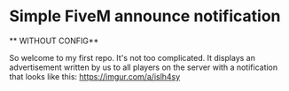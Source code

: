 # Simple FiveM announce notification

** WITHOUT CONFIG**

So welcome to my first repo. It's not too complicated. It displays an advertisement written by us to all players on the server with a notification that looks like this: https://imgur.com/a/islh4sy
